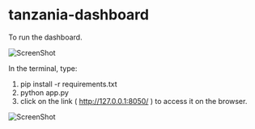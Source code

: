 # tanzania-dashboard
To run the dashboard.

![ScreenShot](https://raw.github.com/masaimahapa/tanzania-dashboard/master/screenshots/dashboard1.png)

In the terminal, type:
1. pip install -r requirements.txt
2. python app.py
3. click on the link  ( http://127.0.0.1:8050/ ) to access it on the browser.

![ScreenShot](https://raw.github.com/masaimahapa/tanzania-dashboard/master/screenshots/dashboard2.png)
